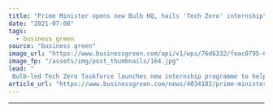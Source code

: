 ```yaml
---
title: "Prime Minister opens new Bulb HQ, hails 'Tech Zero' internship"
date: "2021-07-08"
tags: 
  - business green
source: "business green"
image_url: "https://www.businessgreen.com/api/v1/wps/76d6332/feac0795-6ab1-4468-953f-3d7a5f958e38/3/Boris-at-Bulb-185x114.jpg"
image_fp: "/assets/img/post_thumbnails/164.jpg"
lead: "
 Bulb-led Tech Zero Taskforce launches new internship programme to help young people access net zero related careers ..."
article_url: "https://www.businessgreen.com/news/4034182/prime-minister-bulb-hq-hails-tech-zero-internship"
---
```


---

